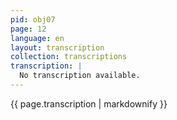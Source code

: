 ```yaml
---
pid: obj07
page: 12
language: en
layout: transcription
collection: transcriptions
transcription: |
  No transcription available.
---
```


{{ page.transcription | markdownify }}
